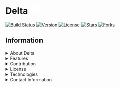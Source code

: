 # Delta <img src="Assets/Delta.png" alt="Delta Logo" width="30" height="30">

[![Build Status](https://img.shields.io/github/actions/workflow/status/HeartOfIrons/delta/ci.yml)](https://github.com/HeartOfIrons/delta/actions)
[![Version](https://img.shields.io/github/v/release/HeartOfIrons/delta)](https://github.com/HeartOfIrons/delta/releases)
[![License](https://img.shields.io/github/license/HeartOfIrons/delta)](https://github.com/HeartOfIrons/delta/blob/main/LICENSE)
[![Stars](https://img.shields.io/github/stars/HeartOfIrons/delta?style=social)](https://github.com/HeartOfIrons/delta/stargazers)
[![Forks](https://img.shields.io/github/forks/HeartOfIrons/delta?style=social)](https://github.com/HeartOfIrons/delta/network/members)

## Information
<details>
  <summary>About Delta</summary>

  **Delta** is an *open-source artificial intelligence* chat application designed to be user-friendly. It provides a platform for interactive conversations with a focus on simplicity, functionality, and a modern look.

</details>

<details>
  <summary>Features</summary>

  - **AI-Powered Conversations**: *Engage in intelligent conversations with advanced AI.*
  - **Real-Time Messaging**: *Experience instant message delivery and responses.*
  - **Open-Sourced**: *Contribute to and customize the application as needed, ensuring each version is secure.*
  - **Responsive Design**: *Accessible on desktops, laptops, tablets, and smartphones.*

</details>

<details>
  <summary>Contribution</summary>

  We welcome contributions to Delta! To contribute, follow these steps:

  1. **Fork the repository**:
     ```bash
     git clone https://github.com/HeartOfIrons/delta.git
     cd delta
     ```
  2. **Create a new branch**:
     ```bash
     git checkout -b feature/your-feature
     ```
  3. **Make your changes and commit**:
     ```bash
     git add .
     git commit -m "Describe your changes"
     ```
  4. **Push to the branch**:
     ```bash
     git push origin feature/your-feature
     ```
  5. **Open a pull request**: Provide a clear description of your changes. Pull requests without descriptions may be denied.

</details>

<details>
  <summary>License</summary>

  Distributed under the MIT (Massachusetts Institute of Technology) license. See the [LICENSE](LICENSE) file for more information.

</details>

<details>
  <summary>Technologies</summary>

  - **Frontend**: React.js
  - **Backend**: Node.js

</details>

<details>
  <summary>Contact Information</summary>

  For business inquiries, questions, or feedback, please contact our team at [ecotech.inq@gmail.com](mailto:ecotech.inq@gmail.com).

</details>


